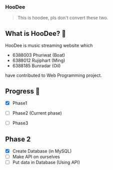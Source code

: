 ### HooDee
> This is hoodee, pls don't convert these two.


## What is HooDee? :musical_note:
HooDee is music streaming website which
- 6388003 Phuriwat (Boat)
- 6388012 Rujiphart (Ming)
- 6388185 Bunradar (Oil)

have contributed to Web Programming project.


## Progress :date:
- [x] Phase1
- [ ] Phase2 (Current phase)
- [ ] Phase3


## Phase 2
- [X] Create Database (in MySQL)
- [ ] Make API on ourselves
- [ ] Put data in Database (Using API)
